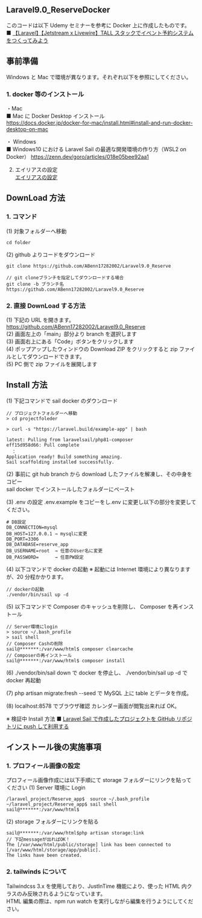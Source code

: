 ## Laravel9.0_ReserveDocker

このコードは以下 Udemy セミナーを参考に Docker 上に作成したものです。<br>
■ [【Laravel】【Jetstream x Livewire】TALL スタックでイベント予約システムをつくってみよう](https://www.udemy.com/course/laravel-livewire-event-calendar/)<br>

## 事前準備

Windows と Mac で環境が異なります。それぞれ以下を参照にしてください。<br>

### 1. docker 等のインストール<br>

・Mac<br>
■ Mac に Docker Desktop インストール<br>
https://docs.docker.jp/docker-for-mac/install.html#install-and-run-docker-desktop-on-mac

・ Windows<br>
■ Windows10 における Laravel Sail の最適な開発環境の作り方（WSL2 on Docker）
https://zenn.dev/goro/articles/018e05bee92aa1

2. エイリアスの設定<br>
   [エイリアスの設定](https://qiita.com/print_r_keeeng/items/544d14e4e0eab0508985#%E3%82%A8%E3%82%A4%E3%83%AA%E3%82%A2%E3%82%B9%E8%A8%AD%E5%AE%9A)

## DownLoad 方法

### 1. コマンド

(1) 対象フォルダーへ移動

```
cd folder
```

(2) github よりコードをダウンロード

```
git clone https://github.com/ABenn17282002/Laravel9.0_Reserve

// git cloneブランチを指定してダウンロードする場合
git clone -b ブランチ名 https://github.com/ABenn17282002/Laravel9.0_Reserve
```

### 2. 直接 DownLoad する方法

(1) 下記の URL を開きます。<br>
https://github.com/ABenn17282002/Laravel9.0_Reserve<br>
(2) 画面左上の「main」部分より branch を選択します<br>
(3) 画面右上にある「Code」ボタンをクリックします<br>
(4) ポップアップしたウィンドウの Download ZIP をクリックすると zip ファイルとしてダウンロードできます。<br>
(5) PC 側で zip ファイルを展開します<br>

## Install 方法

(1) 下記コマンドで sail docker のダウンロード<br>

```
// プロジェクトフォルダーへ移動
> cd projectfoleder

> curl -s "https://laravel.build/example-app" | bash

latest: Pulling from laravelsail/php81-composer
eff15d958d66: Pull complete
  ：
Application ready! Build something amazing.
Sail scaffolding installed successfully.
```

(2) 事前に git hub branch から download したファイルを解凍し、その中身をコピー<br>
sail docker でインストールしたフォルダーにペースト

(3) .env の設定
.env.example をコピーをし.env に変更し以下の部分を変更してください。<br>

```
# DB設定
DB_CONNECTION=mysql
DB_HOST=127.0.0.1 → mysqlに変更
DB_PORT=3306
DB_DATABASE=reserve_app
DB_USERNAME=root  → 任意のUser名に変更
DB_PASSWORD=      → 任意PW設定
```

(4) 以下コマンドで docker の起動
※ 起動には Internet 環境により異なりますが、20 分程かかります。

```
// dockerの起動
./vendor/bin/sail up -d
```

(5) 以下コマンドで Composer のキャッシュを削除し、
Composer を再インストール

```
// Server環境にlogin
> source ~/.bash_profile
> sail shell
// Composer Cashの削除
sail@*******:/var/www/html$ composer clearcache
// Composerの再インストール
sail@*******:/var/www/html$ composer install
```

(6) ./vendor/bin/sail down で docker を停止し、
./vendor/bin/sail up -d で docker 再起動

(7) php artisan migrate:fresh --seed で
MySQL 上に table とデータを作成。

(8) localhost:8578 でブラウザ確認
カレンダー画面が閲覧出来れば OK。

※ 検証中 Install 方法
■ [Laravel Sail で作成したプロジェクトを GitHub リポジトリに push して利用する](https://qiita.com/kai_kou/items/bfea0281689b3d376812)

## インストール後の実施事項

### 1. プロフィール画像の設定

プロフィール画像作成には以下手順にて storage フォルダーにリンクを貼ってください
(1) Server 環境に Login

```
/laravel_project/Reserve_app$  source ~/.bash_profile
~/laravel_project/Reserve_app$ sail shell
sail@*******:/var/www/html$
```

(2) storage フォルダーにリンクを貼る

```
sail@*******:/var/www/html$php artisan storage:link
// 下記messageが出ればOK！
The [/var/www/html/public/storage] link has been connected to [/var/www/html/storage/app/public].
The links have been created.
```

### 2. tailwinds について

Tailwindcss 3.x を使用しており、JustInTime 機能により、使った HTML 内クラスのみ反映されるようになっています。<br>
HTML 編集の際は、npm run watch を実行しながら編集を行うようにしてください。
